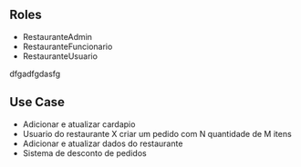 ## Roles
- RestauranteAdmin
- RestauranteFuncionario
- RestauranteUsuario



dfgadfgdasfg
## Use Case
- Adicionar e atualizar cardapio
- Usuario do restaurante X criar um pedido com N quantidade de M itens
- Adicionar e atualizar dados do restaurante
- Sistema de desconto de pedidos
